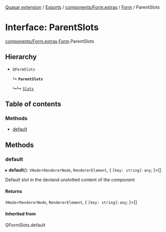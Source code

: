 [Quasar extension](../index.md) / [Exports](../modules.md) / [components/Form.extras](../modules/components_Form_extras.md) / [Form](../modules/components_Form_extras.Form.md) / ParentSlots

# Interface: ParentSlots

[components/Form.extras](../modules/components_Form_extras.md).[Form](../modules/components_Form_extras.Form.md).ParentSlots

## Hierarchy

- `QFormSlots`

  ↳ **`ParentSlots`**

  ↳↳ [`Slots`](components_Form_extras.Form.Slots.md)

## Table of contents

### Methods

- [default](components_Form_extras.Form.ParentSlots.md#default)

## Methods

### default

▸ **default**(): `VNode`<`RendererNode`, `RendererElement`, { `[key: string]`: `any`;  }\>[]

Default slot in the devland unslotted content of the component

#### Returns

`VNode`<`RendererNode`, `RendererElement`, { `[key: string]`: `any`;  }\>[]

#### Inherited from

QFormSlots.default

